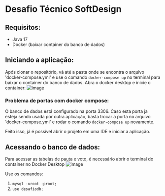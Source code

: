 # Desafio Técnico SoftDesign
## Requisitos:
* Java 17
* Docker (baixar container do banco de dados) 
## Iniciando a aplicação:
Após clonar o repositório, vá até a pasta onde se encontra o arquivo 'docker-compose.yml' e use o comando `docker-compose up` no terminal para baixar o container do banco de dados.
Abra o docker desktop e inicie o container:
![image](https://github.com/BrunoVAranha/desafioSoftDesign/assets/49883183/2cf6f647-c3e9-435f-bbe2-5f94a3a1bd3b)

### Problema de portas com docker compose:
O banco de dados está configurado na porta 3306. Caso esta porta ja esteja sendo usada por outra aplicação, basta trocar a porta no arquivo 'docker-compose.yml' e rodar o comando `docker-compose up` novamente.

Feito isso, já é possível abrir o projeto em uma IDE e iniciar a aplicação.

## Acessando o banco de dados:
Para acessar as tabelas de pauta e voto, é necessário abrir o terminal do container no Docker Desktop
![image](https://github.com/BrunoVAranha/desafioSoftDesign/assets/49883183/4212a344-ffcd-43f0-bbd6-2511156323d1)

Use os comandos:
1. `mysql -uroot -proot;`
2. `use desafiodb;`
